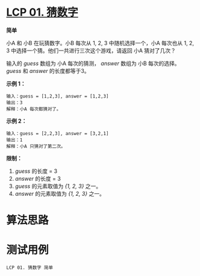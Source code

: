 # [LCP 01. 猜数字][cnTitle]

**简单**

小A 和 小B 在玩猜数字。小B 每次从 1, 2, 3 中随机选择一个，小A 每次也从 1, 2, 3 中选择一个猜。他们一共进行三次这个游戏，请返回 小A 猜对了几次？

输入的 *guess* 数组为 小A 每次的猜测， *answer* 数组为 小B 每次的选择。 *guess* 和 *answer* 的长度都等于3。



**示例 1：** 

```
输入：guess = [1,2,3], answer = [1,2,3]
输出：3
解释：小A 每次都猜对了。
```

**示例 2：** 

```
输入：guess = [2,2,3], answer = [3,2,1]
输出：1
解释：小A 只猜对了第二次。
```



**限制：** 

1.  *guess*  的长度 = 3 
2.  *answer*  的长度 = 3 
3.  *guess*  的元素取值为  *{1, 2, 3}*  之一。 
4.  *answer*  的元素取值为  *{1, 2, 3}*  之一。




# 算法思路

# 测试用例
```
LCP 01. 猜数字 简单
```

[cnTitle]: https://leetcode-cn.com/problems/guess-numbers/
